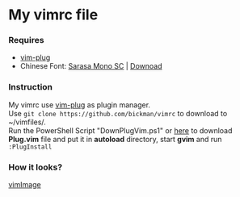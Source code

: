 # My vimrc file

### Requires
* [vim-plug](https://github.com/junegunn/vim-plug)
* Chinese Font: [Sarasa Mono SC](https://github.com/be5invis/Sarasa-Gothic) | [Downoad](https://github.com/be5invis/Sarasa-Gothic/releases/download/v0.10.2/sarasa-gothic-ttf-0.10.2.7z)

### Instruction
My vimrc use [vim-plug](https://github.com/junegunn/vim-plug) as plugin manager.  
Use `git clone https://github.com/bickman/vimrc` to download to ~/vimfiles/.   
Run the PowerShell Script "DownPlugVim.ps1" or [here](https://github.com/junegunn/vim-plug) to download **Plug.vim** file and put it in **autoload** directory, start **gvim** and run `:PlugInstall`

### How it looks?
[vimImage](image/vimImage02.jpg)
